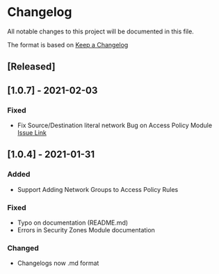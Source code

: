 # Changelog

All notable changes to this project will be documented in this file.

The format is based on [Keep a Changelog](https://keepachangelog.com/en/1.0.0/)

## [Released]

## [1.0.7] - 2021-02-03

### Fixed
- Fix Source/Destination literal network Bug on Access Policy Module [Issue Link](https://github.com/nibss-dev/fmc_collections/issues/5)

## [1.0.4] - 2021-01-31

### Added
- Support Adding Network Groups to Access Policy Rules

### Fixed
- Typo on documentation (README.md)
- Errors in Security Zones Module documentation

### Changed
- Changelogs now .md format